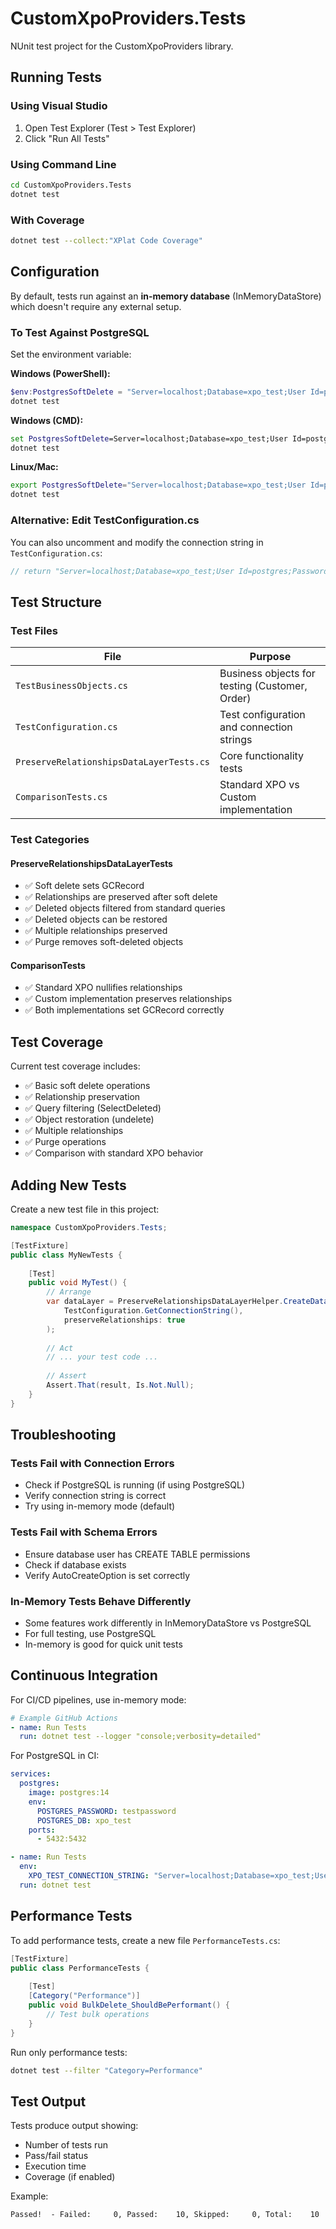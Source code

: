# CustomXpoProviders.Tests

NUnit test project for the CustomXpoProviders library.

## Running Tests

### Using Visual Studio
1. Open Test Explorer (Test > Test Explorer)
2. Click "Run All Tests"

### Using Command Line
```bash
cd CustomXpoProviders.Tests
dotnet test
```

### With Coverage
```bash
dotnet test --collect:"XPlat Code Coverage"
```

## Configuration

By default, tests run against an **in-memory database** (InMemoryDataStore) which doesn't require any external setup.

### To Test Against PostgreSQL

Set the environment variable:

**Windows (PowerShell):**
```powershell
$env:PostgresSoftDelete = "Server=localhost;Database=xpo_test;User Id=postgres;Password=yourpassword;"
dotnet test
```

**Windows (CMD):**
```cmd
set PostgresSoftDelete=Server=localhost;Database=xpo_test;User Id=postgres;Password=yourpassword;
dotnet test
```

**Linux/Mac:**
```bash
export PostgresSoftDelete="Server=localhost;Database=xpo_test;User Id=postgres;Password=yourpassword;"
dotnet test
```

### Alternative: Edit TestConfiguration.cs

You can also uncomment and modify the connection string in `TestConfiguration.cs`:

```csharp
// return "Server=localhost;Database=xpo_test;User Id=postgres;Password=yourpassword;";
```

## Test Structure

### Test Files

| File | Purpose |
|------|---------|
| `TestBusinessObjects.cs` | Business objects for testing (Customer, Order) |
| `TestConfiguration.cs` | Test configuration and connection strings |
| `PreserveRelationshipsDataLayerTests.cs` | Core functionality tests |
| `ComparisonTests.cs` | Standard XPO vs Custom implementation |

### Test Categories

#### PreserveRelationshipsDataLayerTests
- ✅ Soft delete sets GCRecord
- ✅ Relationships are preserved after soft delete
- ✅ Deleted objects filtered from standard queries
- ✅ Deleted objects can be restored
- ✅ Multiple relationships preserved
- ✅ Purge removes soft-deleted objects

#### ComparisonTests
- ✅ Standard XPO nullifies relationships
- ✅ Custom implementation preserves relationships
- ✅ Both implementations set GCRecord correctly

## Test Coverage

Current test coverage includes:
- ✅ Basic soft delete operations
- ✅ Relationship preservation
- ✅ Query filtering (SelectDeleted)
- ✅ Object restoration (undelete)
- ✅ Multiple relationships
- ✅ Purge operations
- ✅ Comparison with standard XPO behavior

## Adding New Tests

Create a new test file in this project:

```csharp
namespace CustomXpoProviders.Tests;

[TestFixture]
public class MyNewTests {
    
    [Test]
    public void MyTest() {
        // Arrange
        var dataLayer = PreserveRelationshipsDataLayerHelper.CreateDataLayer(
            TestConfiguration.GetConnectionString(),
            preserveRelationships: true
        );
        
        // Act
        // ... your test code ...
        
        // Assert
        Assert.That(result, Is.Not.Null);
    }
}
```

## Troubleshooting

### Tests Fail with Connection Errors
- Check if PostgreSQL is running (if using PostgreSQL)
- Verify connection string is correct
- Try using in-memory mode (default)

### Tests Fail with Schema Errors
- Ensure database user has CREATE TABLE permissions
- Check if database exists
- Verify AutoCreateOption is set correctly

### In-Memory Tests Behave Differently
- Some features work differently in InMemoryDataStore vs PostgreSQL
- For full testing, use PostgreSQL
- In-memory is good for quick unit tests

## Continuous Integration

For CI/CD pipelines, use in-memory mode:

```yaml
# Example GitHub Actions
- name: Run Tests
  run: dotnet test --logger "console;verbosity=detailed"
```

For PostgreSQL in CI:

```yaml
services:
  postgres:
    image: postgres:14
    env:
      POSTGRES_PASSWORD: testpassword
      POSTGRES_DB: xpo_test
    ports:
      - 5432:5432

- name: Run Tests
  env:
    XPO_TEST_CONNECTION_STRING: "Server=localhost;Database=xpo_test;User Id=postgres;Password=testpassword;"
  run: dotnet test
```

## Performance Tests

To add performance tests, create a new file `PerformanceTests.cs`:

```csharp
[TestFixture]
public class PerformanceTests {
    
    [Test]
    [Category("Performance")]
    public void BulkDelete_ShouldBePerformant() {
        // Test bulk operations
    }
}
```

Run only performance tests:
```bash
dotnet test --filter "Category=Performance"
```

## Test Output

Tests produce output showing:
- Number of tests run
- Pass/fail status
- Execution time
- Coverage (if enabled)

Example:
```
Passed!  - Failed:     0, Passed:    10, Skipped:     0, Total:    10
```
